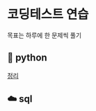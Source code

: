 # 코딩테스트 연습
목표는 하루에 한 문제씩 풀기

## 🍦 python
[정리](https://github.com/hufs71/code-study/blob/master/python/README.md)

## ☁️ sql
